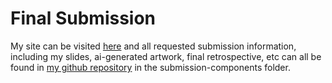 # Final Submission

My site can be visited [here](https://betterweathercsc425.netlify.app) and all
requested submission information, including my slides, ai-generated artwork,
final retrospective, etc can all be found in [my github
repository](https://github.com/noahcs2002/BetterWeather) in the
submission-components folder.
